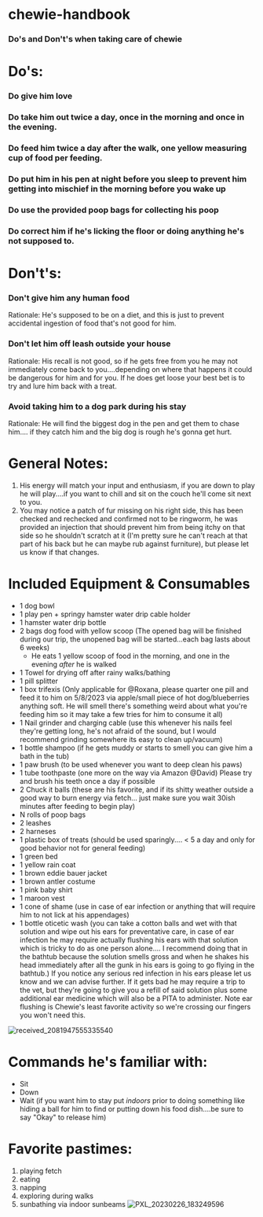 # chewie-handbook
### Do's and Don't's when taking care of chewie

# Do's:
### Do give him love
### Do take him out twice a day, once in the morning and once in the evening.
### Do feed him twice a day after the walk, one yellow measuring cup of food per feeding.
### Do put him in his pen at night before you sleep to prevent him getting into mischief in the morning before you wake up
### Do use the provided poop bags for collecting his poop
### Do correct him if he's licking the floor or doing anything he's not supposed to.

# Don't's:
### Don't give him any human food
Rationale: He's supposed to be on a diet, and this is just to prevent accidental ingestion of food that's not good for him. 

### Don't let him off leash outside your house
Rationale: His recall is not good, so if he gets free from you he may not immediately come back to you....depending on where that happens it could be dangerous for him and for you. If he does get loose your best bet is to try and lure him back with a treat. 

### Avoid taking him to a dog park during his stay
Rationale: He will find the biggest dog in the pen and get them to chase him.... if they catch him and the big dog is rough he's gonna get hurt.

# General Notes:
1. His energy will match your input and enthusiasm, if you are down to play he will play....if you want to chill and sit on the couch he'll come sit next to you. 
2. You may notice a patch of fur missing on his right side, this has been checked and rechecked and confirmed not to be ringworm, he was provided an injection that should prevent him from being itchy on that side so he shouldn't scratch at it (I'm pretty sure he can't reach at that part of his back but he can maybe rub against furniture), but please let us know if that changes.

# Included Equipment & Consumables
 - 1 dog bowl
 - 1 play pen + springy hamster water drip cable holder
 - 1 hamster water drip bottle
 - 2 bags dog food with yellow scoop (The opened bag will be finished during our trip, the unopened bag will be started...each bag lasts about 6 weeks)
   - He eats 1 yellow scoop of food in the morning, and one in the evening *after* he is walked
 - 1 Towel for drying off after rainy walks/bathing
 - 1 pill splitter
 - 1 box trifexis (Only applicable for @Roxana, please quarter one pill and feed it to him on 5/8/2023 via apple/small piece of hot dog/blueberries anything soft. He will smell there's something weird about what you're feeding him so it may take a few tries for him to consume it all)
 - 1 Nail grinder and charging cable (use this whenever his nails feel they're getting long, he's not afraid of the sound, but I would recommend grinding somewhere its easy to clean up/vacuum)
 - 1 bottle shampoo (if he gets muddy or starts to smell you can give him a bath in the tub)
 - 1 paw brush (to be used whenever you want to deep clean his paws)
 - 1 tube toothpaste (one more on the way via Amazon @David) Please try and brush his teeth once a day if possible
 - 2 Chuck it balls (these are his favorite, and if its shitty weather outside a good way to burn energy via fetch... just make sure you wait 30ish minutes after feeding to begin play)
 - N rolls of poop bags
 - 2 leashes
 - 2 harneses 
 - 1 plastic box of treats (should be used sparingly.... < 5 a day and only for good behavior not for general feeding)
 - 1 green bed
 - 1 yellow rain coat
 - 1 brown eddie bauer jacket
 - 1 brown antler costume
 - 1 pink baby shirt
 - 1 maroon vest
 - 1 cone of shame (use in case of ear infection or anything that will require him to not lick at his appendages)
 - 1 bottle oticetic wash (you can take a cotton balls and wet with that solution and wipe out his ears for preventative care, in case of ear infection he may require actually flushing his ears with that solution which is tricky to do as one person alone.... I recommend doing that in the bathtub because the solution smells gross and when he shakes his head immediately after all the gunk in his ears is going to go flying in the bathtub.) If you notice any serious red infection in his ears please let us know and we can advise further. If it gets bad he may require a trip to the vet, but they're going to give you a refill of said solution plus some additional ear medicine which will also be a PITA to administer. Note ear flushing is Chewie's least favorite activity so we're crossing our fingers you won't need this.
 
![received_2081947555335540](https://user-images.githubusercontent.com/287935/231940184-b164b4ca-7a53-407d-8600-f3efc60095f9.jpeg)

# Commands he's familiar with:
- Sit
- Down
- Wait (if you want him to stay put *indoors* prior to doing something like hiding a ball for him to find or putting down his food dish....be sure to say "Okay" to release him)

# Favorite pastimes:
1. playing fetch
2. eating
3. napping
4. exploring during walks
5. sunbathing via indoor sunbeams
![PXL_20230226_183249596](https://user-images.githubusercontent.com/287935/231942453-710c9496-74ee-449e-9532-ff455414f33b.jpg)
